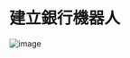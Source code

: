 # 建立銀行機器人



![image](https://user-images.githubusercontent.com/103306835/164396256-5b81e3c0-2c40-4eea-b5b7-e4e6b42dce6c.png)
